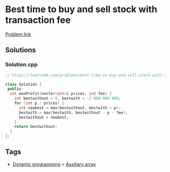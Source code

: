 # Best time to buy and sell stock with transaction fee

[Problem link](https://leetcode.com/problems/best-time-to-buy-and-sell-stock-with-transaction-fee)

## Solutions


### Solution.cpp
```cpp
// https://leetcode.com/problems/best-time-to-buy-and-sell-stock-with-transaction-fee

class Solution {
 public:
  int maxProfit(vector<int>& prices, int fee) {
    int bestwithout = 0, bestwith = -2'000'000'000;
    for (int p : prices) {
      int newbest = max(bestwithout, bestwith + p);
      bestwith = max(bestwith, bestwithout - p - fee);
      bestwithout = newbest;
    }
    return bestwithout;
  }
};
```
## Tags

* [Dynamic programming](/Collections/dynamic-programming.md#dynamic-programming) > [Auxiliary array](/Collections/dynamic-programming.md#auxiliary-array)
